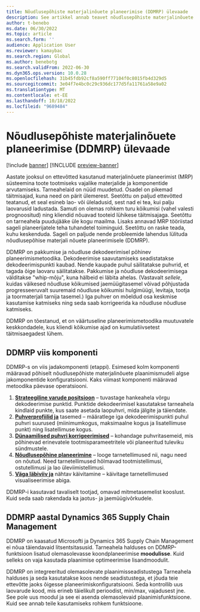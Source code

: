 ```yaml
---
title: Nõudlusepõhiste materjalinõuete planeerimise (DDMRP) ülevaade
description: See artikkel annab teavet nõudlusepõhiste materjalinõuete planeerimise (DDMRP) kohta, pakkumise ja nõudluse dekodeerimisel põhinev planeerimismetoodika.
author: t-benebo
ms.date: 06/30/2022
ms.topic: article
ms.search.form: ''
audience: Application User
ms.reviewer: kamaybac
ms.search.region: Global
ms.author: benebotg
ms.search.validFrom: 2022-06-30
ms.dyn365.ops.version: 10.0.28
ms.openlocfilehash: 31b45fdb92cf8a590ff77104f0c8015fb4d329d5
ms.sourcegitcommit: 3e04f7e4bc0c29c936dc177d5fa11761a58e9a02
ms.translationtype: MT
ms.contentlocale: et-EE
ms.lasthandoff: 10/18/2022
ms.locfileid: "9689484"
---
```

# <a name="demand-driven-material-requirements-planning-ddmrp-overview"></a>Nõudlusepõhiste materjalinõuete planeerimise (DDMRP) ülevaade

[!include [banner](../../includes/banner.md)]
[!INCLUDE [preview-banner](../../includes/preview-banner.md)]
<!-- KFM: Preview until further notice -->

Aastate jooksul on ettevõtted kasutanud materjalinõuete planeerimist (MRP) süsteemina toote tootmiseks vajalike materjalide ja komponentide arvutamiseks. Tarneahelaid on nüüd muudetud. Osadel on pikemad täitmisajad, kuna need on pärit ülemerest. Seetõttu on paljud ettevõtted teatanud, et seal esineb lao- või üleladusid, sest nad ei tea, kui palju laovarusid ladustada. Samuti on olemas rohkem turu kõikumisi (vahel valesti prognoositud) ning kliendid nõuavad tooteid lühikese täitmisajaga. Seetõttu on tarneahela puudujääke üle kogu maailma. Lisaks annavad MRP tööriistad sageli planeerijatele teha tuhandetel toiminguid. Seetõttu on raske teada, kuhu keskenduda. Sageli on paljude nende probleemide lahendus lülituda nõudlusepõhise materjali nõuete planeerimisele (DDMRP).

DDMRP on pakkumise ja nõudluse dekodeerimisel põhinev planeerimismetoodika. Dekodeerimise saavutamiseks seadistatakse dekodeerimispunkti kaubad. Nende kaupade puhul säilitatakse puhvrid, et tagada õige laovaru säilitatakse. Pakkumise ja nõudluse dekodeerimisega välditakse "whip-mõju", kuna hälbeid ei läbita ahelas. (Vastavalt *sellele*, kuidas väikesed nõudluse kõikumised jaemüügitasemel võivad põhjustada progresseeruvalt suuremaid nõudluse kõikumisi hulgimüügi, levitaja, tootja ja toormaterjali tarnija tasemel.) Iga puhver on mõeldud osa keskmise kasutamise katmiseks ning seda saab korrigeerida ka nõudluse nõudluse katmiseks.

DDMRP on tõestanud, et on väärtuseline planeerimismetoodika muutuvatele keskkondadele, kus kliendi kõikumise ajad on kumulatiivsetest täitmisaegadest lühem.

## <a name="the-five-components-of-ddmrp"></a>DDMRP viis komponenti

DDMRP-s on viis jadakomponenti (etappi). Esimesed kolm komponenti määravad põhiselt nõudlusepõhiste materjalinõuete plaanimismudeli algse jakomponentide konfiguratsiooni. Kaks viimast komponenti määravad metoodika päevase operatsiooni.

1. **[Strateegiline varude positsioon](ddmrp-inventory-positioning.md)** – tuvastage hankeahela võrgu dekodeerimise punktid. Punktide dekodeerimisel kasutatakse tarneahela kindlaid punkte, kus saate asetada laopuhvri, mida jälgite ja täiendate.
2. **[Puhverprofiilid ja](ddmrp-buffer-profile-and-levels.md)** tasemed – määratlege iga dekodeerimispunkti puhul puhvri suurused (miinimumkogus, maksimaalne kogus ja lisatellimuse punkt) ning lisatellimuse kogus.
3. **[Dünaamilised puhvri korrigeerimised](ddmrp-buffer-profile-and-levels.md#dynamic-adjustments)** – kohandage puhvritasemeid, mis põhinevad erinevatele tootmisparameetritele või planeeritud tuleviku sündmustele.
4. **[Nõudlusepõhine planeerimine](ddmrp-planning.md)** – looge tarnetellimused nii, nagu need on nõutud. Need tarnetellimused hõlmavad tootmistellimusi, ostutellimusi ja lao üleviimistellimusi.
5. **[Väga läbiviiv ja](ddmrp-visual-and-collaborative-execution.md)** nähtav käivitamine – käivitage tarnetellimused visualiseerimise abiga.

DDMRP-i kasutavad tavaliselt tootjad, omavad mitmetasemelist kooslust. Kuid seda saab rakendada ka jaotus- ja jaemüügivõrkudele.

## <a name="ddmrp-in-dynamics-365-supply-chain-management"></a>DDMRP aastal Dynamics 365 Supply Chain Management

DDMRP on kaasatud Microsofti ja Dynamics 365 Supply Chain Management ei nõua täiendavaid litsentsitasusid. Tarneahela halduses on DDMRP-funktsioon lisatud olemasolevasse koondplaneerimise **moodulisse**. Kuid selleks on vaja kasutada plaanimise optimeerimise lisandmoodulit. 

DDMRP on integreeritud olemasolevate plaanimisseadistustega Tarneahela halduses ja seda kasutatakse koos nende seadistustega, et jõuda teie ettevõtte jaoks õigesse planeerimiskonfiguratsiooni. Seda kontrollib uus laovarude kood, mis erineb täielikult perioodist, min/max, vajadusest jne. See pole uus moodul ja see ei asenda olemasolevaid plaanimisfunktsioone. Kuid see annab teile kasutamiseks rohkem funktsioone.
